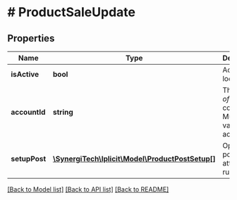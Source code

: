 # # ProductSaleUpdate

## Properties

Name | Type | Description | Notes
------------ | ------------- | ------------- | -------------
**isActive** | **bool** | Active / locked. | [optional]
**accountId** | **string** | The *Chart of Account* code or id. Must be a valid sale account. | [optional]
**setupPost** | [**\SynergiTech\Iplicit\Model\ProductPostSetup[]**](ProductPostSetup.md) | Optional posting attribute rules | [optional]

[[Back to Model list]](../../README.md#models) [[Back to API list]](../../README.md#endpoints) [[Back to README]](../../README.md)
